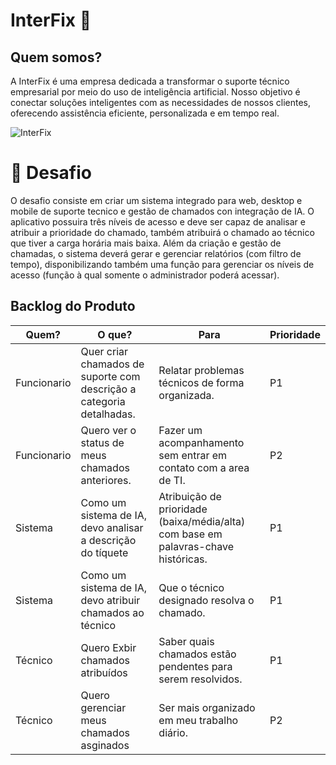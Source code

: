 # InterFix 🚀
## Quem somos?
A InterFix é uma empresa dedicada a transformar o suporte técnico empresarial por meio do uso de inteligência artificial. Nosso objetivo é conectar soluções inteligentes com as necessidades de nossos clientes, oferecendo assistência eficiente, personalizada e em tempo real.

![InterFix](https://github.com/user-attachments/assets/8aa8a096-88fa-4be4-952c-946d63ceed66)

# 🏅 Desafio

O desafio consiste em criar um sistema integrado para web, desktop e mobile de suporte tecnico e gestão de chamados con integração de IA. O aplicativo possuira três níveis de acesso e deve ser capaz de analisar e atribuir a prioridade do chamado, também atribuirá o chamado ao técnico que tiver a carga horária mais baixa. Além da criação e gestão de chamadas, o sistema deverá gerar e gerenciar relatórios (com filtro de tempo), disponibilizando também uma função para gerenciar os níveis de acesso (função à qual somente o administrador poderá acessar).

## Backlog do Produto

Quem?        | O que?               | Para                                                        | Prioridade
------------ | --------------------| -------------------------------------------------------------|-----------------|
Funcionario  | Quer criar chamados de suporte com descrição a categoria detalhadas. | Relatar problemas técnicos de forma organizada.| P1 |
Funcionario  | Quero ver o status de meus chamados anteriores. | Fazer um acompanhamento sem entrar em contato com a area de TI.  |  P2 |
Sistema      | Como um sistema de IA, devo analisar a descrição do tíquete | Atribuição de prioridade (baixa/média/alta) com base em palavras-chave históricas. | P1 |
Sistema      | Como um sistema de IA, devo atribuir chamados ao técnico | Que o técnico designado resolva o chamado. |P1|
Técnico    |Quero Exbir chamados atribuídos | Saber quais chamados estão pendentes para serem resolvidos. |P1|
Técnico     | Quero gerenciar meus chamados asginados | Ser mais organizado em meu trabalho diário. | P2 |


